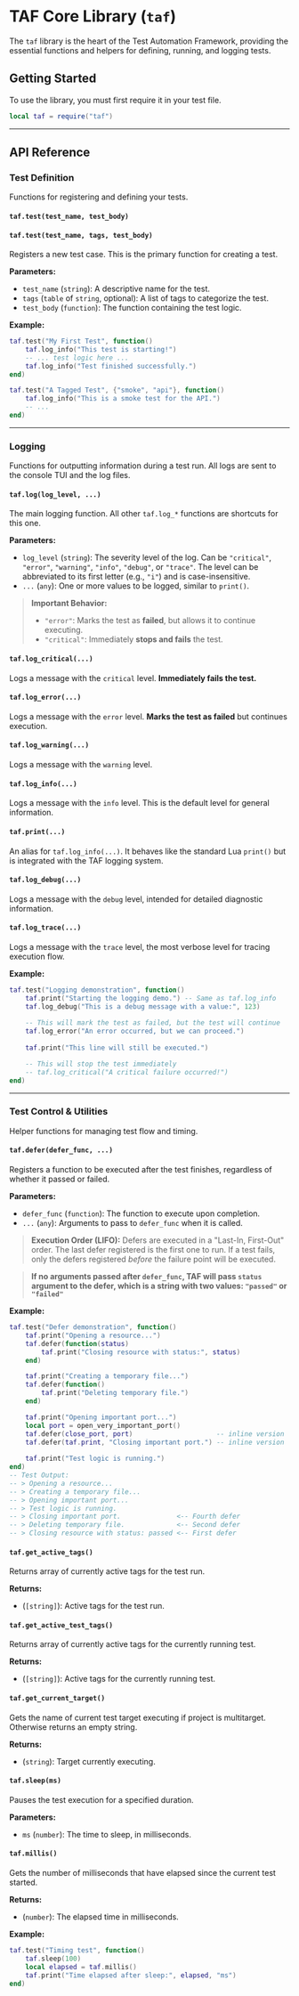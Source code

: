 # TAF Core Library (`taf`)

The `taf` library is the heart of the Test Automation Framework, providing the essential functions and helpers for defining, running, and logging tests.

## Getting Started

To use the library, you must first require it in your test file.

```lua
local taf = require("taf")
```

---

## API Reference

### Test Definition

Functions for registering and defining your tests.

#### `taf.test(test_name, test_body)`
#### `taf.test(test_name, tags, test_body)`

Registers a new test case. This is the primary function for creating a test.

**Parameters:**
*   `test_name` (`string`): A descriptive name for the test.
*   `tags` (`table` of `string`, optional): A list of tags to categorize the test.
*   `test_body` (`function`): The function containing the test logic.

**Example:**
```lua
taf.test("My First Test", function()
    taf.log_info("This test is starting!")
    -- ... test logic here ...
    taf.log_info("Test finished successfully.")
end)

taf.test("A Tagged Test", {"smoke", "api"}, function()
    taf.log_info("This is a smoke test for the API.")
    -- ...
end)
```

---

### Logging

Functions for outputting information during a test run. All logs are sent to the console TUI and the log files.

#### `taf.log(log_level, ...)`

The main logging function. All other `taf.log_*` functions are shortcuts for this one.

**Parameters:**
*   `log_level` (`string`): The severity level of the log. Can be `"critical"`, `"error"`, `"warning"`, `"info"`, `"debug"`, or `"trace"`. The level can be abbreviated to its first letter (e.g., `"i"`) and is case-insensitive.
*   `...` (`any`): One or more values to be logged, similar to `print()`.

> **Important Behavior:**
> *   `"error"`: Marks the test as **failed**, but allows it to continue executing.
> *   `"critical"`: Immediately **stops and fails** the test.

#### `taf.log_critical(...)`
Logs a message with the `critical` level. **Immediately fails the test.**

#### `taf.log_error(...)`
Logs a message with the `error` level. **Marks the test as failed** but continues execution.

#### `taf.log_warning(...)`
Logs a message with the `warning` level.

#### `taf.log_info(...)`
Logs a message with the `info` level. This is the default level for general information.

#### `taf.print(...)`
An alias for `taf.log_info(...)`. It behaves like the standard Lua `print()` but is integrated with the TAF logging system.

#### `taf.log_debug(...)`
Logs a message with the `debug` level, intended for detailed diagnostic information.

#### `taf.log_trace(...)`
Logs a message with the `trace` level, the most verbose level for tracing execution flow.

**Example:**
```lua
taf.test("Logging demonstration", function()
    taf.print("Starting the logging demo.") -- Same as taf.log_info
    taf.log_debug("This is a debug message with a value:", 123)
    
    -- This will mark the test as failed, but the test will continue
    taf.log_error("An error occurred, but we can proceed.")
    
    taf.print("This line will still be executed.")

    -- This will stop the test immediately
    -- taf.log_critical("A critical failure occurred!") 
end)
```

---

### Test Control & Utilities

Helper functions for managing test flow and timing.

#### `taf.defer(defer_func, ...)`

Registers a function to be executed after the test finishes, regardless of whether it passed or failed.

**Parameters:**
*   `defer_func` (`function`): The function to execute upon completion.
*   `...` (`any`): Arguments to pass to `defer_func` when it is called.

> **Execution Order (LIFO):**
> Defers are executed in a "Last-In, First-Out" order. The last defer registered is the first one to run.
> If a test fails, only the defers registered *before* the failure point will be executed.

> **If no arguments passed after `defer_func`, TAF will pass `status` argument to the defer, which is a string with two values: `"passed"` or `"failed"`**

**Example:**
```lua
taf.test("Defer demonstration", function()
    taf.print("Opening a resource...")
    taf.defer(function(status)
        taf.print("Closing resource with status:", status)
    end)

    taf.print("Creating a temporary file...")
    taf.defer(function()
        taf.print("Deleting temporary file.")
    end)

    taf.print("Opening important port...")
    local port = open_very_important_port()
    taf.defer(close_port, port)                     -- inline version
    taf.defer(taf.print, "Closing important port.") -- inline version
    
    taf.print("Test logic is running.")
end)
-- Test Output:
-- > Opening a resource...
-- > Creating a temporary file...
-- > Opening important port...
-- > Test logic is running.
-- > Closing important port.              <-- Fourth defer
-- > Deleting temporary file.             <-- Second defer
-- > Closing resource with status: passed <-- First defer
```

#### `taf.get_active_tags()`

Returns array of currently active tags for the test run.

**Returns:**
*   (`[string]`): Active tags for the test run.

#### `taf.get_active_test_tags()`

Returns array of currently active tags for the currently running test.

**Returns:**
*   (`[string]`): Active tags for the currently running test.

#### `taf.get_current_target()`

Gets the name of current test target executing if project is multitarget. Otherwise returns an empty string.

**Returns:**
*   (`string`): Target currently executing.

#### `taf.sleep(ms)`

Pauses the test execution for a specified duration.

**Parameters:**
*   `ms` (`number`): The time to sleep, in milliseconds.

#### `taf.millis()`

Gets the number of milliseconds that have elapsed since the current test started.

**Returns:**
*   (`number`): The elapsed time in milliseconds.

**Example:**
```lua
taf.test("Timing test", function()
    taf.sleep(100)
    local elapsed = taf.millis()
    taf.print("Time elapsed after sleep:", elapsed, "ms")
end)
```
